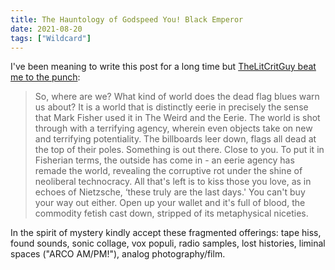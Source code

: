 ```yaml
---
title: The Hauntology of Godspeed You! Black Emperor
date: 2021-08-20
tags: ["Wildcard"]
---
```


I've been meaning to write this post for a long time but [TheLitCritGuy beat me to the punch](https://thehaunt.substack.com/p/soundtrack-to-the-end-of-history):

> So, where are we? What kind of world does the dead flag blues warn us about? It is a world that is distinctly eerie in precisely the sense that Mark Fisher used it in The Weird and the Eerie. The world is shot through with a terrifying agency, wherein even objects take on new and terrifying potentiality. The billboards leer down, flags all dead at the top of their poles. Something is out there. Close to you. To put it in Fisherian terms, the outside has come in - an eerie agency has remade the world, revealing the corruptive rot under the shine of neoliberal technocracy. All that's left is to kiss those you love, as in echoes of Nietzsche, ‘these truly are the last days.' You can't buy your way out either. Open up your wallet and it's full of blood, the commodity fetish cast down, stripped of its metaphysical niceties.

In the spirit of mystery kindly accept these fragmented offerings: tape hiss, found sounds, sonic collage, vox populi, radio samples, lost histories, liminal spaces ("ARCO AM/PM!"), analog photography/film.
